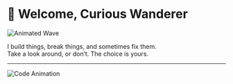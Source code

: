 # 👾 Welcome, Curious Wanderer  

![Animated Wave](https://media.giphy.com/media/hvRJCLFzcasrR4ia7z/giphy.gif)  

I build things, break things, and sometimes fix them.  
Take a look around, or don’t. The choice is yours.  

---

![Code Animation](https://media.giphy.com/media/L1R1tvI9svkIWwpVYr/giphy.gif)  


